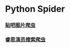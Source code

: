 # Python Spider

### [贴吧图片爬虫]()

### [睿思演员搜索爬虫](https://github.com/A11Might/Python-Spider/blob/master/RuiSi.py)
